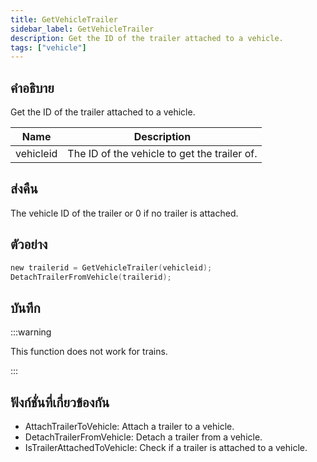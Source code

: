```yaml
---
title: GetVehicleTrailer
sidebar_label: GetVehicleTrailer
description: Get the ID of the trailer attached to a vehicle.
tags: ["vehicle"]
---
```


## คำอธิบาย

Get the ID of the trailer attached to a vehicle.

| Name      | Description                                  |
| --------- | -------------------------------------------- |
| vehicleid | The ID of the vehicle to get the trailer of. |

## ส่งคืน

The vehicle ID of the trailer or 0 if no trailer is attached.

## ตัวอย่าง

```c
new trailerid = GetVehicleTrailer(vehicleid);
DetachTrailerFromVehicle(trailerid);
```

## บันทึก

:::warning

This function does not work for trains.

:::

## ฟังก์ชั่นที่เกี่ยวข้องกัน

- AttachTrailerToVehicle: Attach a trailer to a vehicle.
- DetachTrailerFromVehicle: Detach a trailer from a vehicle.
- IsTrailerAttachedToVehicle: Check if a trailer is attached to a vehicle.
